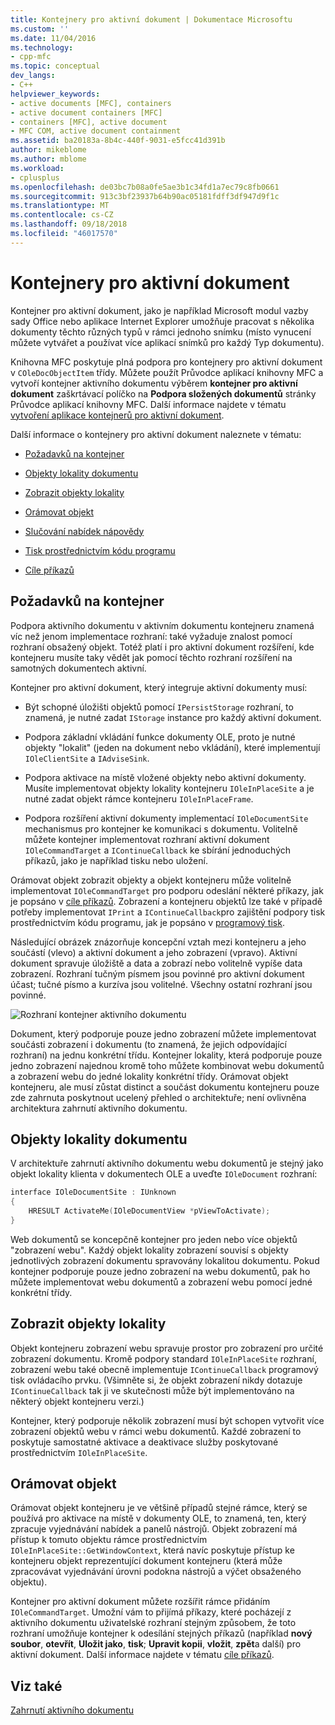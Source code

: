 ```yaml
---
title: Kontejnery pro aktivní dokument | Dokumentace Microsoftu
ms.custom: ''
ms.date: 11/04/2016
ms.technology:
- cpp-mfc
ms.topic: conceptual
dev_langs:
- C++
helpviewer_keywords:
- active documents [MFC], containers
- active document containers [MFC]
- containers [MFC], active document
- MFC COM, active document containment
ms.assetid: ba20183a-8b4c-440f-9031-e5fcc41d391b
author: mikeblome
ms.author: mblome
ms.workload:
- cplusplus
ms.openlocfilehash: de03bc7b08a0fe5ae3b1c34fd1a7ec79c8fb0661
ms.sourcegitcommit: 913c3bf23937b64b90ac05181fdff3df947d9f1c
ms.translationtype: MT
ms.contentlocale: cs-CZ
ms.lasthandoff: 09/18/2018
ms.locfileid: "46017570"
---
```

# <a name="active-document-containers"></a>Kontejnery pro aktivní dokument
Kontejner pro aktivní dokument, jako je například Microsoft modul vazby sady Office nebo aplikace Internet Explorer umožňuje pracovat s několika dokumenty těchto různých typů v rámci jednoho snímku (místo vynucení můžete vytvářet a používat více aplikací snímků pro každý Typ dokumentu).  
  
 Knihovna MFC poskytuje plná podpora pro kontejnery pro aktivní dokument v `COleDocObjectItem` třídy. Můžete použít Průvodce aplikací knihovny MFC a vytvoří kontejner aktivního dokumentu výběrem **kontejner pro aktivní dokument** zaškrtávací políčko na **Podpora složených dokumentů** stránky Průvodce aplikací knihovny MFC. Další informace najdete v tématu [vytvoření aplikace kontejnerů pro aktivní dokument](../mfc/creating-an-active-document-container-application.md).  
  
 Další informace o kontejnery pro aktivní dokument naleznete v tématu:  
  
-   [Požadavků na kontejner](#container_requirements)  
  
-   [Objekty lokality dokumentu](#document_site_objects)  
  
-   [Zobrazit objekty lokality](#view_site_objects)  
  
-   [Orámovat objekt](#frame_object)  
  
-   [Slučování nabídek nápovědy](../mfc/help-menu-merging.md)  
  
-   [Tisk prostřednictvím kódu programu](../mfc/programmatic-printing.md)  
  
-   [Cíle příkazů](../mfc/message-handling-and-command-targets.md)  
  
##  <a name="container_requirements"></a> Požadavků na kontejner  
 Podpora aktivního dokumentu v aktivním dokumentu kontejneru znamená víc než jenom implementace rozhraní: také vyžaduje znalost pomocí rozhraní obsažený objekt. Totéž platí i pro aktivní dokument rozšíření, kde kontejneru musíte taky vědět jak pomocí těchto rozhraní rozšíření na samotných dokumentech aktivní.  
  
 Kontejner pro aktivní dokument, který integruje aktivní dokumenty musí:  
  
-   Být schopné úložišti objektů pomocí `IPersistStorage` rozhraní, to znamená, je nutné zadat `IStorage` instance pro každý aktivní dokument.  
  
-   Podpora základní vkládání funkce dokumenty OLE, proto je nutné objekty "lokalit" (jeden na dokument nebo vkládání), které implementují `IOleClientSite` a `IAdviseSink`.  
  
-   Podpora aktivace na místě vložené objekty nebo aktivní dokumenty. Musíte implementovat objekty lokality kontejneru `IOleInPlaceSite` a je nutné zadat objekt rámce kontejneru `IOleInPlaceFrame`.  
  
-   Podpora rozšíření aktivní dokumenty implementací `IOleDocumentSite` mechanismus pro kontejner ke komunikaci s dokumentu. Volitelně můžete kontejner implementovat rozhraní aktivní dokument `IOleCommandTarget` a `IContinueCallback` ke sbírání jednoduchých příkazů, jako je například tisku nebo uložení.  
  
 Orámovat objekt zobrazit objekty a objekt kontejneru může volitelně implementovat `IOleCommandTarget` pro podporu odeslání některé příkazy, jak je popsáno v [cíle příkazů](../mfc/message-handling-and-command-targets.md). Zobrazení a kontejneru objektů lze také v případě potřeby implementovat `IPrint` a `IContinueCallback`pro zajištění podpory tisk prostřednictvím kódu programu, jak je popsáno v [programový tisk](../mfc/programmatic-printing.md).  
  
 Následující obrázek znázorňuje koncepční vztah mezi kontejneru a jeho součástí (vlevo) a aktivní dokument a jeho zobrazení (vpravo). Aktivní dokument spravuje úložiště a data a zobrazí nebo volitelně vypíše data zobrazení. Rozhraní tučným písmem jsou povinné pro aktivní dokument účast; tučné písmo a kurzíva jsou volitelné. Všechny ostatní rozhraní jsou povinné.  
  
 ![Rozhraní kontejner aktivního dokumentu](../mfc/media/vc37gj1.gif "vc37gj1")  
  
 Dokument, který podporuje pouze jedno zobrazení můžete implementovat součásti zobrazení i dokumentu (to znamená, že jejich odpovídající rozhraní) na jednu konkrétní třídu. Kontejner lokality, která podporuje pouze jedno zobrazení najednou kromě toho můžete kombinovat webu dokumentů a zobrazení webu do jedné lokality konkrétní třídy. Orámovat objekt kontejneru, ale musí zůstat distinct a součást dokumentu kontejneru pouze zde zahrnuta poskytnout ucelený přehled o architektuře; není ovlivněna architektura zahrnutí aktivního dokumentu.  
  
##  <a name="document_site_objects"></a> Objekty lokality dokumentu  
 V architektuře zahrnutí aktivního dokumentu webu dokumentů je stejný jako objekt lokality klienta v dokumentech OLE a uveďte `IOleDocument` rozhraní:  

```cpp
interface IOleDocumentSite : IUnknown
{
    HRESULT ActivateMe(IOleDocumentView *pViewToActivate);
}
```  
  
 Web dokumentů se koncepčně kontejner pro jeden nebo více objektů "zobrazení webu". Každý objekt lokality zobrazení souvisí s objekty jednotlivých zobrazení dokumentu spravovány lokalitou dokumentu. Pokud kontejner podporuje pouze jedno zobrazení na webu dokumentů, pak ho můžete implementovat webu dokumentů a zobrazení webu pomocí jedné konkrétní třídy.  
  
##  <a name="view_site_objects"></a> Zobrazit objekty lokality  
 Objekt kontejneru zobrazení webu spravuje prostor pro zobrazení pro určité zobrazení dokumentu. Kromě podpory standard `IOleInPlaceSite` rozhraní, zobrazení webu také obecně implementuje `IContinueCallback` programový tisk ovládacího prvku. (Všimněte si, že objekt zobrazení nikdy dotazuje `IContinueCallback` tak ji ve skutečnosti může být implementováno na některý objekt kontejneru verzi.)  
  
 Kontejner, který podporuje několik zobrazení musí být schopen vytvořit více zobrazení objektů webu v rámci webu dokumentů. Každé zobrazení to poskytuje samostatné aktivace a deaktivace služby poskytované prostřednictvím `IOleInPlaceSite`.  
  
##  <a name="frame_object"></a> Orámovat objekt  
 Orámovat objekt kontejneru je ve většině případů stejné rámce, který se používá pro aktivace na místě v dokumenty OLE, to znamená, ten, který zpracuje vyjednávání nabídek a panelů nástrojů. Objekt zobrazení má přístup k tomuto objektu rámce prostřednictvím `IOleInPlaceSite::GetWindowContext`, která navíc poskytuje přístup ke kontejneru objekt reprezentující dokument kontejneru (která může zpracovávat vyjednávání úrovni podokna nástrojů a výčet obsaženého objektu).  
  
 Kontejner pro aktivní dokument můžete rozšířit rámce přidáním `IOleCommandTarget`. Umožní vám to přijímá příkazy, které pocházejí z aktivního dokumentu uživatelské rozhraní stejným způsobem, že toto rozhraní umožňuje kontejner k odesílání stejných příkazů (například **nový soubor**, **otevřít**,  **Uložit jako**, **tisk**; **Upravit kopii**, **vložit**, **zpět**a další) pro aktivní dokument. Další informace najdete v tématu [cíle příkazů](../mfc/message-handling-and-command-targets.md).  
  
## <a name="see-also"></a>Viz také  
 [Zahrnutí aktivního dokumentu](../mfc/active-document-containment.md)

